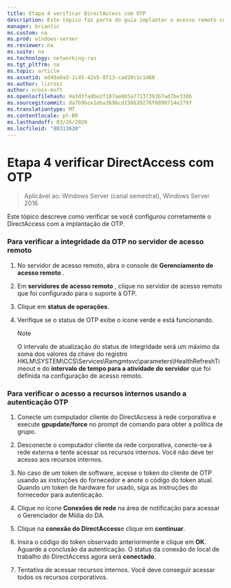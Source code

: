 ```yaml
---
title: Etapa 4 verificar DirectAccess com OTP
description: Este tópico faz parte do guia implantar o acesso remoto com autenticação OTP no Windows Server 2016.
manager: brianlic
ms.custom: na
ms.prod: windows-server
ms.reviewer: na
ms.suite: na
ms.technology: networking-ras
ms.tgt_pltfrm: na
ms.topic: article
ms.assetid: ed49a0a3-1c45-42e5-8f13-cad20c1c1d68
ms.author: lizross
author: eross-msft
ms.openlocfilehash: 9a3d3fadbe2f187ae6b5a77137393b7ad7be338b
ms.sourcegitcommit: da7b9bce1eba369bcd156639276f6899714e279f
ms.translationtype: MT
ms.contentlocale: pt-BR
ms.lasthandoff: 03/26/2020
ms.locfileid: "80313630"
---
```

# <a name="step-4-verify-directaccess-with-otp"></a>Etapa 4 verificar DirectAccess com OTP

>Aplicável ao: Windows Server (canal semestral), Windows Server 2016

Este tópico descreve como verificar se você configurou corretamente o DirectAccess com a implantação de OTP.
  
### <a name="to-verify-otp-health-on-the-remote-access-server"></a>Para verificar a integridade da OTP no servidor de acesso remoto

1. No servidor de acesso remoto, abra o console de **Gerenciamento de acesso remoto** .  

2. Em **servidores de acesso remoto** , clique no servidor de acesso remoto que foi configurado para o suporte à OTP.  

3. Clique em **status de operações**.  

4. Verifique se o status de OTP exibe o ícone verde e está funcionando.  
  
    > [!NOTE]  
    > O intervalo de atualização do status de integridade será um máximo da soma dos valores da chave do registro HKLM\SYSTEM\CCS\Services\Ramgmtsvc\parameters\HealthRefreshTimeout e do **intervalo de tempo para a atividade do servidor** que foi definida na configuração de acesso remoto.  
  
### <a name="to-verify-access-to-internal-resources-using-otp-authentication"></a>Para verificar o acesso a recursos internos usando a autenticação OTP  
  
1.  Conecte um computador cliente do DirectAccess à rede corporativa e execute **gpupdate/force** no prompt de comando para obter a política de grupo.  
  
2.  Desconecte o computador cliente da rede corporativa, conecte-se à rede externa e tente acessar os recursos internos. Você não deve ter acesso aos recursos internos.  
  
3.  No caso de um token de software, acesse o token do cliente de OTP usando as instruções do fornecedor e anote o código do token atual. Quando um token de hardware for usado, siga as instruções do fornecedor para autenticação.  
  
4.  Clique no ícone **Conexões de rede** na área de notificação para acessar o Gerenciador de Mídia do DA.  
  
5.  Clique na **conexão do DirectAccess**e clique em **continuar**.  
  
6.  Insira o código do token observado anteriormente e clique em **OK**. Aguarde a conclusão da autenticação. O status da conexão do local de trabalho do DirectAccess agora será **conectado**.  
  
7.  Tentativa de acessar recursos internos. Você deve conseguir acessar todos os recursos corporativos.  
  


